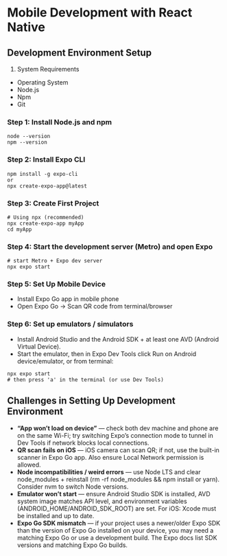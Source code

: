 # Mobile Development with React Native

## Development Environment Setup
1. System Requirements
 - Operating System
 - Node.js
 - Npm
 - Git

### Step 1: Install Node.js and npm
```
node --version
npm --version
```

### Step 2: Install Expo CLI
```
npm install -g expo-cli
or
npx create-expo-app@latest
```

### Step 3: Create First Project
```
# Using npx (recommended)
npx create-expo-app myApp
cd myApp
```

### Step 4: Start the development server (Metro) and open Expo
```
# start Metro + Expo dev server
npx expo start
```

### Step 5: Set Up Mobile Device
 - Install Expo Go app in mobile phone
 - Open Expo Go → Scan QR code from terminal/browser

### Step 6: Set up emulators / simulators
 - Install Android Studio and the Android SDK + at least one AVD (Android Virtual Device).
 - Start the emulator, then in Expo Dev Tools click Run on Android device/emulator, or from terminal:
```
npx expo start
# then press 'a' in the terminal (or use Dev Tools)
```

## Challenges in Setting Up Development Environment
 - **“App won’t load on device”** — check both dev machine and phone are on the same Wi-Fi; try switching Expo’s connection mode to tunnel in Dev Tools if network blocks local connections.
 - **QR scan fails on iOS** — iOS camera can scan QR; if not, use the built-in scanner in Expo Go app. Also ensure Local Network permission is allowed.
 - **Node incompatibilities / weird errors** — use Node LTS and clear node_modules + reinstall (rm -rf node_modules && npm install or yarn). Consider nvm to switch Node versions. 
 - **Emulator won’t start** — ensure Android Studio SDK is installed, AVD system image matches API level, and environment variables (ANDROID_HOME/ANDROID_SDK_ROOT) are set. For iOS: Xcode must be installed and up to date.
 - **Expo Go SDK mismatch** — if your project uses a newer/older Expo SDK than the version of Expo Go installed on your device, you may need a matching Expo Go or use a development build. The Expo docs list SDK versions and matching Expo Go builds.
